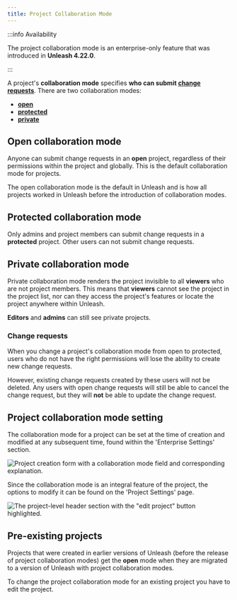 ```yaml
---
title: Project Collaboration Mode
---
```


:::info Availability

The project collaboration mode is an enterprise-only feature that was introduced in **Unleash 4.22.0**.

:::

A project's **collaboration mode** specifies **who can submit [change requests](change-requests.md)**. There are two collaboration modes:
- [**open**](#open-collaboration-mode)
- [**protected**](#protected-collaboration-mode)
- [**private**](#private-collaboration-mode)

## **Open** collaboration mode

Anyone can submit change requests in an **open** project, regardless of their permissions within the project and globally. This is the default collaboration mode for projects.

The open collaboration mode is the default in Unleash and is how all projects worked in Unleash before the introduction of collaboration modes.

## **Protected** collaboration mode

Only admins and project members can submit change requests in a **protected** project. Other users can not submit change requests.

## **Private** collaboration mode

Private collaboration mode renders the project invisible to all **viewers** who are not project members. This means that **viewers** cannot see the project in the project list, nor can they access the project's features or locate the project anywhere within Unleash.

**Editors** and **admins** can still see private projects.

### Change requests

When you change a project's collaboration mode from open to protected, users who do not have the right permissions will lose the ability to create new change requests.

However, existing change requests created by these users will not be deleted. Any users with open change requests will still be able to cancel the change request, but they will **not** be able to update the change request.

## Project collaboration mode setting

The collaboration mode for a project can be set at the time of creation and modified at any subsequent time, found within the 'Enterprise Settings' section.

![Project creation form with a collaboration mode field and corresponding explanation.](/img/collaboration-mode.png)

Since the collaboration mode is an integral feature of the project, the options to modify it can be found on the 'Project Settings' page.

![The project-level header section with the "edit project" button highlighted.](/img/edit-project.png)

## Pre-existing projects

Projects that were created in earlier versions of Unleash (before the release of project collaboration modes) get the **open** mode when they are migrated to a version of Unleash with project collaboration modes.

To change the project collaboration mode for an existing project you have to edit the project.

